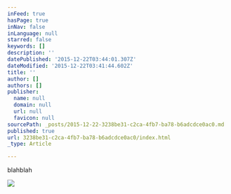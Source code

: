 ```yaml
---
inFeed: true
hasPage: true
inNav: false
inLanguage: null
starred: false
keywords: []
description: ''
datePublished: '2015-12-22T03:44:01.307Z'
dateModified: '2015-12-22T03:41:44.602Z'
title: ''
author: []
authors: []
publisher:
  name: null
  domain: null
  url: null
  favicon: null
sourcePath: _posts/2015-12-22-3238be31-c2ca-4fb7-ba78-b6adcdce0ac0.md
published: true
url: 3238be31-c2ca-4fb7-ba78-b6adcdce0ac0/index.html
_type: Article

---
```

blahblah

![](https://the-grid-user-content.s3-us-west-2.amazonaws.com/d567ac94-55c6-43c8-a808-3febfd0e5a60.jpg)